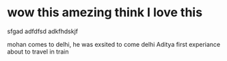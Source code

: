 # wow this amezing think I love this 
sfgad adfdfsd adkfhdskjf
<p> mohan comes to delhi, he was exsited to come delhi
Aditya first experiance about to travel in train 